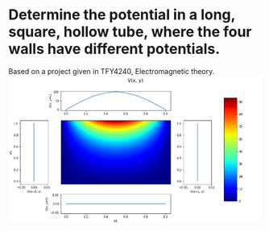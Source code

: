 # Determine the potential in a long, square, hollow tube, where the four walls have different potentials.
Based on a project given in TFY4240, Electromagnetic theory.
![Potential](./pot.png)
